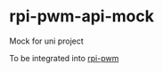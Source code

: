 # rpi-pwm-api-mock

Mock for uni project

To be integrated into [rpi-pwm](https://github.com/therealthingy/rpi-pwm)
